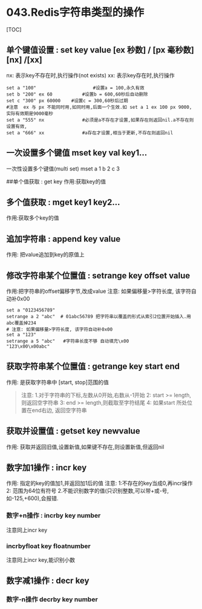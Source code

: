 # 043.Redis字符串类型的操作
[TOC]

## 单个键值设置 : set key value [ex 秒数] / [px 毫秒数]  [nx] /[xx]
nx: 表示key不存在时,执行操作(not exists)
xx: 表示key存在时,执行操作
```shell
set a "100"                     #设置a = 100,永久有效
set b "200" ex 60           #设置b = 600,60秒后自动删除
set c "300" px 60000    #设置c = 300,60秒后过期
#注意  ex 与 px 不能同时用,如同时用,后面一个生效.如 set a 1 ex 100 px 9000, 实际有效期是9000毫秒
set a "555" nx              #必须是a不存在才设置,如果存在则返回nil.a不存在则设置有效,
set a "666" xx              #a存在才设置,相当于更新,不存在则返回nil
```

## 一次设置多个键值 mset  key val key1... 
一次性设置多个键值(multi set) 
mset a 1 b 2 c 3

##单个值获取 : get key 
作用:获取key的值

## 多个值获取 : mget key1 key2...
作用:获取多个key的值

## 追加字符串 : append key value
作用: 把value追加到key的原值上

## 修改字符串某个位置值 : setrange key offset value
作用:把字符串的offset偏移字节,改成value
注意: 如果偏移量>字符长度, 该字符自动补0x00
```shell
set a "0123456789"
setrange a 2 "abc"  # 01abc56789 把字符串以覆盖的形式从索引2位置开始插入.用abc覆盖掉234
# 注意: 如果偏移量>字符长度, 该字符自动补0x00
set a "123"
setrange a 5 "abc"   #字符串长度不够 自动填充\x00
"123\x00\x00abc"
```

## 获取字符串某个位置值 : getrange key start end
作用: 是获取字符串中 [start, stop]范围的值
>注意:
 1.对于字符串的下标,左数从0开始,右数从-1开始
2: start >= length, 则返回空字符串
3: end >= length,则截取至字符结尾
4: 如果start 所处位置在end右边, 返回空字符串

## 获取并设置值 : getset key newvalue
作用: 获取并返回旧值,设置新值,如果键不存在,则设置新值,但返回nil

## 数字加1操作 : incr key
作用: 指定的key的值加1,并返回加1后的值
注意:
1:不存在的key当成0,再incr操作
2: 范围为64位有符号
2.不能识别数字的值(只识别整数,可以带+或-号,如-125,+600),会报错.

### 数字+n操作 : incrby key number
注意同上incr key
### incrbyfloat key floatnumber
注意同上incr key,能识别小数

## 数字减1操作 : decr key

### 数字-n操作 decrby key number






